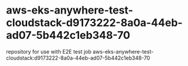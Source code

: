 # aws-eks-anywhere-test-cloudstack-d9173222-8a0a-44eb-ad07-5b442c1eb348-70
repository for use with E2E test job aws-eks-anywhere-test-cloudstack:d9173222-8a0a-44eb-ad07-5b442c1eb348-70
